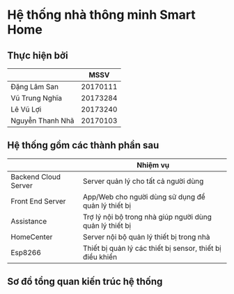 # Hệ thống nhà thông minh Smart Home

## Thực hiện bởi

|                  | MSSV     |
|------------------|----------|
| Đặng Lâm San     | 20170111 |
| Vũ Trung Nghĩa   | 20173284 |
| Lê Vũ Lợi        | 20173240 |
| Nguyễn Thanh Nhã | 20170103 |


## Hệ thống gồm các thành phần sau

|                      | Nhiệm vụ                                                  |
|----------------------|-----------------------------------------------------------|
| Backend Cloud Server | Server quản lý cho tất cả người dùng                      |
| Front End Server     | App/Web cho người dùng sử dụng để quản lý thiết bị        |
| Assistance           | Trợ lý nội bộ trong nhà giúp người dùng quản lý thiết bị  |
| HomeCenter           | Server nội bộ quản lý thiết bị trong nhà                  |
| Esp8266              | Thiết bị quản lý các thiết bị sensor, thiết bị điều khiển |


## Sơ đồ tổng quan kiến trúc hệ thống


